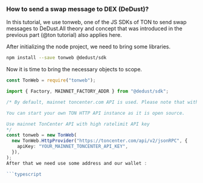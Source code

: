 </TabItem>

### How to send a swap message to DEX (DeDust)?

<TabItem value="js-tonweb" label="JS (@tonweb)">
In this tutorial, we use tonweb, one of the JS SDKs of TON to send swap messages to DeDust.All theory and
  concept that was introduced in the previous part (@ton tutorial) also applies here.

After initializing the node project, we need to bring some libraries.

```bash
npm install --save tonweb @dedust/sdk
```

Now it is time to bring the necessary objects to scope.
```typescript
const TonWeb = require("tonweb");

import { Factory, MAINNET_FACTORY_ADDR } from "@dedust/sdk";

/* By default, mainnet toncenter.com API is used. Please note that without the API key there will be a request rate limit.

You can start your own TON HTTP API instance as it is open source.

Use mainnet TonCenter API with high ratelimit API key 
*/
const tonweb = new TonWeb(
  new TonWeb.HttpProvider("https://toncenter.com/api/v2/jsonRPC", {
    apiKey: "YOUR_MAINNET_TONCENTER_API_KEY",
  }),
);
After that we need use some address and our wallet :

```typescript


